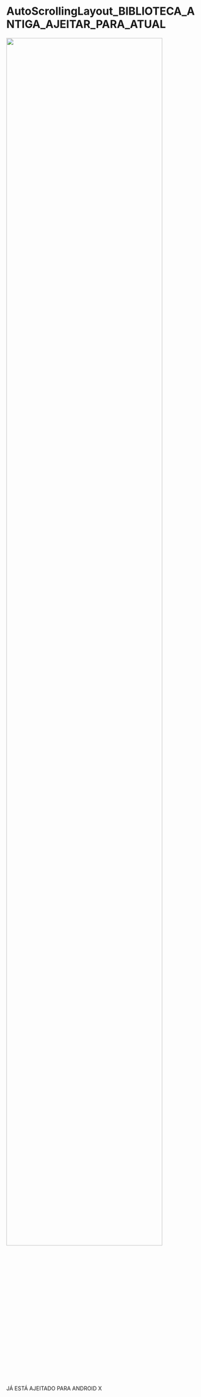 # AutoScrollingLayout_BIBLIOTECA_ANTIGA_AJEITAR_PARA_ATUAL
[<img src="https://img.youtube.com/vi/UpOV3nfUqqY/maxresdefault.jpg" width="90%">](https://youtu.be/UpOV3nfUqqY)

JÁ ESTÁ AJEITADO PARA ANDROID X
